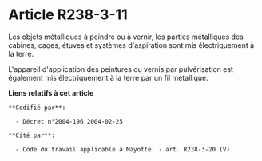 # Article R238-3-11

Les objets métalliques à peindre ou à vernir, les parties métalliques des cabines, cages, étuves et systèmes d'aspiration
sont mis électriquement à la terre.

L'appareil d'application des peintures ou vernis par pulvérisation est également mis électriquement à la terre par un fil
métallique.

**Liens relatifs à cet article**

	**Codifié par**:

	  - Décret n°2004-196 2004-02-25

	**Cité par**:

	  - Code du travail applicable à Mayotte. - art. R238-3-20 (V)
